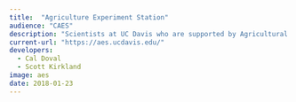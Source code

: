```yaml
---
title:  "Agriculture Experiment Station"
audience: "CAES"
description: "Scientists at UC Davis who are supported by Agricultural Experiment Station funding do research and outreach that address challenges in food and agriculture, natural resources, community development and many other areas that benefit society."
current-url: "https://aes.ucdavis.edu/"
developers:
  - Cal Doval
  - Scott Kirkland
image: aes
date: 2018-01-23
---
```

